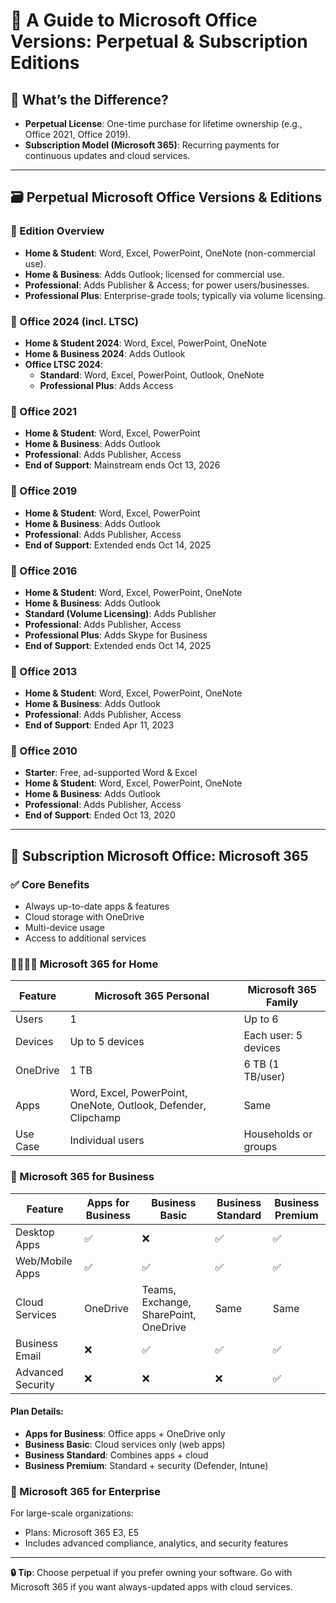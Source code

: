 
# 🧾 A Guide to Microsoft Office Versions: Perpetual & Subscription Editions

## 📌 What’s the Difference?
- **Perpetual License**: One-time purchase for lifetime ownership (e.g., Office 2021, Office 2019).
- **Subscription Model (Microsoft 365)**: Recurring payments for continuous updates and cloud services.

---

## 🗃️ Perpetual Microsoft Office Versions & Editions

### 🔹 Edition Overview
- **Home & Student**: Word, Excel, PowerPoint, OneNote (non-commercial use).
- **Home & Business**: Adds Outlook; licensed for commercial use.
- **Professional**: Adds Publisher & Access; for power users/businesses.
- **Professional Plus**: Enterprise-grade tools; typically via volume licensing.

### 📅 Office 2024 (incl. LTSC)
- **Home & Student 2024**: Word, Excel, PowerPoint, OneNote
- **Home & Business 2024**: Adds Outlook
- **Office LTSC 2024**:
  - **Standard**: Word, Excel, PowerPoint, Outlook, OneNote
  - **Professional Plus**: Adds Access

### 📅 Office 2021
- **Home & Student**: Word, Excel, PowerPoint
- **Home & Business**: Adds Outlook
- **Professional**: Adds Publisher, Access
- **End of Support**: Mainstream ends Oct 13, 2026

### 📅 Office 2019
- **Home & Student**: Word, Excel, PowerPoint
- **Home & Business**: Adds Outlook
- **Professional**: Adds Publisher, Access
- **End of Support**: Extended ends Oct 14, 2025

### 📅 Office 2016
- **Home & Student**: Word, Excel, PowerPoint, OneNote
- **Home & Business**: Adds Outlook
- **Standard (Volume Licensing)**: Adds Publisher
- **Professional**: Adds Publisher, Access
- **Professional Plus**: Adds Skype for Business
- **End of Support**: Extended ends Oct 14, 2025

### 📅 Office 2013
- **Home & Student**: Word, Excel, PowerPoint, OneNote
- **Home & Business**: Adds Outlook
- **Professional**: Adds Publisher, Access
- **End of Support**: Ended Apr 11, 2023

### 📅 Office 2010
- **Starter**: Free, ad-supported Word & Excel
- **Home & Student**: Word, Excel, PowerPoint, OneNote
- **Home & Business**: Adds Outlook
- **Professional**: Adds Publisher, Access
- **End of Support**: Ended Oct 13, 2020

---

## 🔁 Subscription Microsoft Office: Microsoft 365

### ✅ Core Benefits
- Always up-to-date apps & features
- Cloud storage with OneDrive
- Multi-device usage
- Access to additional services

### 👨‍👩‍👧‍👦 Microsoft 365 for Home

| Feature | Microsoft 365 Personal | Microsoft 365 Family |
|--------|------------------------|----------------------|
| Users | 1 | Up to 6 |
| Devices | Up to 5 devices | Each user: 5 devices |
| OneDrive | 1 TB | 6 TB (1 TB/user) |
| Apps | Word, Excel, PowerPoint, OneNote, Outlook, Defender, Clipchamp | Same |
| Use Case | Individual users | Households or groups |

### 💼 Microsoft 365 for Business

| Feature | Apps for Business | Business Basic | Business Standard | Business Premium |
|--------|-------------------|----------------|-------------------|------------------|
| Desktop Apps | ✅ | ❌ | ✅ | ✅ |
| Web/Mobile Apps | ✅ | ✅ | ✅ | ✅ |
| Cloud Services | OneDrive | Teams, Exchange, SharePoint, OneDrive | Same | Same |
| Business Email | ❌ | ✅ | ✅ | ✅ |
| Advanced Security | ❌ | ❌ | ❌ | ✅ |

#### Plan Details:
- **Apps for Business**: Office apps + OneDrive only
- **Business Basic**: Cloud services only (web apps)
- **Business Standard**: Combines apps + cloud
- **Business Premium**: Standard + security (Defender, Intune)

### 🏢 Microsoft 365 for Enterprise
For large-scale organizations:
- Plans: Microsoft 365 E3, E5
- Includes advanced compliance, analytics, and security features

---

**🔒 Tip**: Choose perpetual if you prefer owning your software. Go with Microsoft 365 if you want always-updated apps with cloud services.

